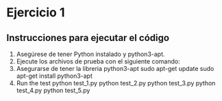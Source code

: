 # Ejercicio 1

## Instrucciones para ejecutar el código

1. Asegúrese de tener Python instalado y python3-apt.
2. Ejecute los archivos de prueba con el siguiente comando:
3. Asegurarse de tener la libreria python3-apt
sudo apt-get update
sudo apt-get install python3-apt
4. Run the test
python test_1.py
python test_2.py
python test_3.py
python test_4.py
python test_5.py